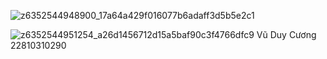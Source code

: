![z6352544948900_17a64a429f016077b6adaff3d5b5e2c1](https://github.com/user-attachments/assets/742891b5-ea3e-4e8d-bb24-1a1d28f473a0)

![z6352544951254_a26d1456712d15a5baf90c3f4766dfc9](https://github.com/user-attachments/assets/a0f53349-729e-41fa-a2d3-bddfbe4f1979)
Vũ Duy Cương 22810310290
